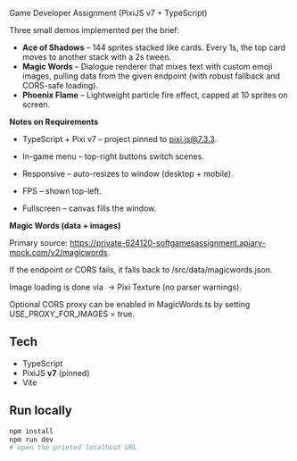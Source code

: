 Game Developer Assignment (PixiJS v7 + TypeScript)

Three small demos implemented per the brief:

- **Ace of Shadows** – 144 sprites stacked like cards. Every 1s, the top card moves to another stack with a 2s tween.
- **Magic Words** – Dialogue renderer that mixes text with custom emoji images, pulling data from the given endpoint (with robust fallback and CORS-safe loading).
- **Phoenix Flame** – Lightweight particle fire effect, capped at 10 sprites on screen.

**Notes on Requirements**

- TypeScript + Pixi v7 – project pinned to pixi.js@7.3.3.

- In-game menu – top-right buttons switch scenes.

- Responsive – auto-resizes to window (desktop + mobile).

- FPS – shown top-left.

- Fullscreen – canvas fills the window.

**Magic Words (data + images)**

Primary source: https://private-624120-softgamesassignment.apiary-mock.com/v2/magicwords.

If the endpoint or CORS fails, it falls back to /src/data/magicwords.json.

Image loading is done via <img> → Pixi Texture (no parser warnings).

Optional CORS proxy can be enabled in MagicWords.ts by setting USE_PROXY_FOR_IMAGES = true.

## Tech
- TypeScript
- PixiJS **v7** (pinned)
- Vite

## Run locally
```bash
npm install
npm run dev
# open the printed localhost URL
